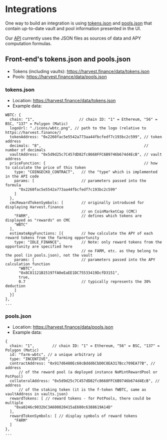 # Integrations

One way to build an integration is using [tokens.json](https://harvest.finance/data/tokens.json) and [pools.json](https://harvest.finance/data/pools.json) that contain up-to-date vault and pool information presented in the UI.

Our [API](./developer.md) currently uses the JSON files as sources of data and APY computation formulas.

## Front-end's tokens.json and pools.json

* Tokens (including vaults): https://harvest.finance/data/tokens.json
* Pools: https://harvest.finance/data/pools.json

### tokens.json

* Location: https://harvest.finance/data/tokens.json
* Example data:

```
WBTC: {
  chain: "1",                    // chain ID: "1" = Ethereum, "56" = BSC, "137" = Polygon (Matic)
  logoUrl: "./icons/wbtc.png", // path to the logo (relative to https://harvest.finance/)
  tokenAddress: "0x2260fac5e5542a773aa44fbcfedf7c193bc2c599", // token address
  decimals: "8",                                              // number of decimals
  vaultAddress: "0x5d9d25c7C457dD82fc8668FFC6B9746b674d4EcB", // vault address
  priceFunction: {                                            // how to calculate the price of this token
    type: "COINGECKO_CONTRACT",   // the "type" which is implemented in the API code
    params: [                     // parameters passed into the formula
      "0x2260fac5e5542a773aa44fbcfedf7c193bc2c599"
    ]
  },
  cmcRewardTokenSymbols: [        // originally introduced for displaying Harvest.finance
                                  // on CoinMarketCap (CMC)
    "FARM",                       // defines which tokens are displayed as "rewards" on CMC
    "WBTC"
  ],
  estimateApyFunctions: [{        // how calculate the APY of each reward tokens from the farming opportunity
    type: "IDLE_FINANCE",         // Note: only reward tokens from the opportunity are specified here
                                  // no FARM, etc. as they belong to the pool (in pools.json), not the vault
    params: [                     // parameters passed into the APY calculation function
      "WBTC",
      "0x8C81121B15197fA0eEaEE1DC75533419DcfD3151",
      true,
      0.7                         // typically represents the 30% deduction
    ]
  }]
},
...
```

### pools.json

* Location: https://harvest.finance/data/pools.json
* Example data:

```
{
  chain: "1",        // chain ID: "1" = Ethereum, "56" = BSC, "137" = Polygon (Matic)
  id: "farm-wbtc", // a unique arbitrary id
  type: "INCENTIVE",
  contractAddress: "0x917d6480Ec60cBddd6CbD0C8EA317Bcc709EA77B", // address
      // of the reward pool (a deployed instance NoMintRewardPool or PotPool)
  collateralAddress: "0x5d9d25c7C457dD82fc8668FFC6B9746b674d4EcB", // address
      // of the staking token (it is the f-token fWBTC, same as vaultAddress in vaults.json)
  rewardTokens: [ // reward tokens - for PotPools, there could be multiple
    "0xa0246c9032bC3A600820415aE600c6388619A14D"
  ],
  rewardTokenSymbols: [ // display symbols of reward tokens
    "FARM"
  ]
},
...
```
